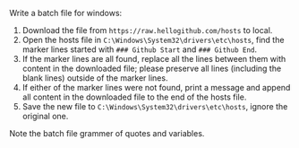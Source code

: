Write a batch file for windows: 
1. Download the file from `https://raw.hellogithub.com/hosts` to local.
2. Open the hosts file in `C:\Windows\System32\drivers\etc\hosts`, find the marker lines started with `### Github Start` and `### Github End`.
3. If the marker lines are all found, replace all the lines between them with content in the downloaded file; please preserve all lines (including the blank lines) outside of the marker lines. 
4. If either of the marker lines were not found, print a message and append all content in the downloaded file to the end of the hosts file. 
5. Save the new file to `C:\Windows\System32\drivers\etc\hosts`, ignore the original one. 

Note the batch file grammer of quotes and variables.
